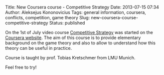 Title: New Coursera course - Competitive Strategy
Date: 2013-07-15 07:34
Author: Aleksejus Kononovicius
Tags: general information, coursera, conflicts, competition, game theory
Slug: new-coursera-course-competitive-strategy
Status: published

On the 1st of July video course
[Competitive
Strategy](https://class.coursera.org/compstrategy-001/class/index) was
started on the [Coursera website](https://www.coursera.org/). The aim of
this course is to provide elementary background on the game theory and
also to allow to understand how this theory can be useful in practice.

Course is taught by prof. Tobias Kretschmer from LMU Munich.

Feel free to try!
